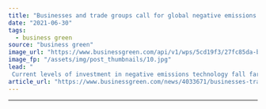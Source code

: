 ```yaml
---
title: "Businesses and trade groups call for global negative emissions drive"
date: "2021-06-30"
tags: 
  - business green
source: "business green"
image_url: "https://www.businessgreen.com/api/v1/wps/5cd19f3/27fc85da-b7fc-4fa4-9857-d0f7f84910ff/7/10-Climeworks-Plant-Greenhouse-Background-Copyright-Climeworks-Photo-by-Julia-Dunlop-185x114.jpg"
image_fp: "/assets/img/post_thumbnails/10.jpg"
lead: "
 Current levels of investment in negative emissions technology fall far short of levels required to cap temperature rise in line with Paris goals, new coalition warns ..."
article_url: "https://www.businessgreen.com/news/4033671/businesses-trade-global-negative-emissions-drive"
---
```


---
